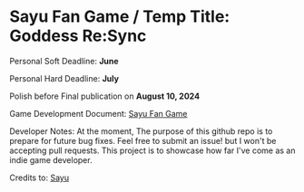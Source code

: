 # Sayu Fan Game / Temp Title: Goddess Re:Sync
Personal Soft Deadline: **June**

Personal Hard Deadline: **July**

Polish before Final publication on **August 10, 2024**

Game Development Document: [Sayu Fan Game](https://docs.google.com/document/d/1WeTwqQeSqePliomQt-QIQS4iJXl2x4gAY3YRNkigCkQ/edit?usp=sharing)


Developer Notes:
At the moment, The purpose of this github repo is to prepare for future bug fixes. Feel free to submit an issue! but I won't be accepting pull requests. This project is to showcase how far I've come as an indie game developer.

Credits to:
[Sayu](https://sincronisity.com/en-usd/)